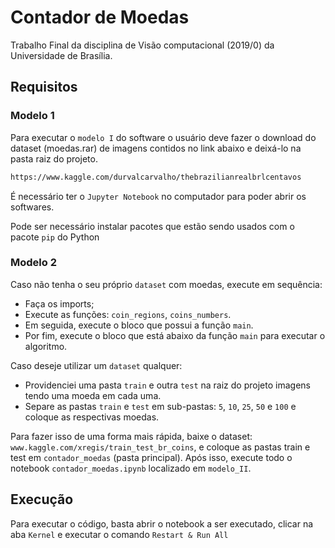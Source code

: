 # Contador de Moedas

Trabalho Final da disciplina de Visão computacional (2019/0) da Universidade de Brasília.


## Requisitos

### Modelo 1

Para executar o `modelo I` do software o usuário deve fazer o download do dataset (moedas.rar) de imagens contidos no link abaixo e deixá-lo na pasta raiz do projeto.

```sh
https://www.kaggle.com/durvalcarvalho/thebrazilianrealbrlcentavos
```
É necessário ter o `Jupyter Notebook` no computador para poder abrir os softwares.

Pode ser necessário instalar pacotes que estão sendo usados com o pacote `pip` do Python

### Modelo 2

Caso não tenha o seu próprio `dataset` com moedas, execute em sequência:
*   Faça os imports;
*   Execute as funções: `coin_regions`, `coins_numbers`.
*   Em seguida, execute o bloco que possui a função `main`.
*   Por fim, execute o bloco que está abaixo da função `main` para executar o algoritmo.

Caso deseje utilizar um `dataset` qualquer:
*   Providenciei uma pasta `train` e outra `test` na raiz do projeto imagens tendo uma moeda em cada uma.
*   Separe as pastas `train`  e `test` em sub-pastas: `5`, `10`, `25`, `50` e `100` e coloque as respectivas moedas.

Para fazer isso de uma forma mais rápida, baixe o dataset: `www.kaggle.com/xregis/train_test_br_coins`, e coloque as pastas train e test em `contador_moedas` (pasta principal). Após isso, execute todo o notebook `contador_moedas.ipynb` localizado em `modelo_II`.

## Execução
Para executar o código, basta abrir o notebook a ser executado, clicar na aba `Kernel` e executar o comando `Restart & Run All`

